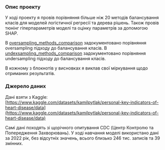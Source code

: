 ### Опис проекту
У ході проекту я провів порівняння більше ніж 20 методів балансування класів для моделей логістичної регресії та дерева рішень. Також провів тюнінг гіперпараметрів моделі та оцінку параметрів за допомогою SHAP. 

В [oversampling_methods_comparison](./oversampling_methods_comparison.ipynb) задокументовано порівняння oversampling підходу до балансування класів.
В [undexsampling_methods_comparison](./undersampling_methods_comparison.ipynb) задокументовано порівняння undersampling підходу до балансування класів.

В кожному з блокнотів у висновках я виклав свої міркування щодо отриманих результатів.

### Джерело даних
Дані взяти з Kaggle:
[https://www.kaggle.com/datasets/kamilpytlak/personal-key-indicators-of-heart-disease/data](https://www.kaggle.com/datasets/kamilpytlak/personal-key-indicators-of-heart-disease/data)

Самі дані походять зі щорічного опитування CDC (Центр Контролю та Попередження Захворювань). У ході навчання моделі використано дані за 2022 рік, без відсутніх значень, всього близько 246 тис. записів та 39 змінних.
